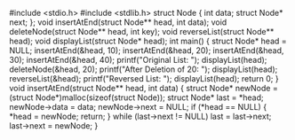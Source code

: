 #include <stdio.h>
#include <stdlib.h>
struct Node 
{
    int data;
    struct Node* next;
};
void insertAtEnd(struct Node** head, int data);
void deleteNode(struct Node** head, int key);
void reverseList(struct Node** head);
void displayList(struct Node* head);
int main() 
{
    struct Node* head = NULL; 
    insertAtEnd(&head, 10);
    insertAtEnd(&head, 20);
    insertAtEnd(&head, 30);
    insertAtEnd(&head, 40);
    printf("Original List: ");
    displayList(head);
    deleteNode(&head, 20);
    printf("After Deletion of 20: ");
    displayList(head);
    reverseList(&head);
    printf("Reversed List: ");
    displayList(head);
    return 0;
}
void insertAtEnd(struct Node** head, int data) 
{
    struct Node* newNode = (struct Node*)malloc(sizeof(struct Node));
    struct Node* last = *head;
    newNode->data = data;
    newNode->next = NULL;
    if (*head == NULL) 
    {
        *head = newNode;
        return;
    }
    while (last->next != NULL)
        last = last->next;
    last->next = newNode;
}
